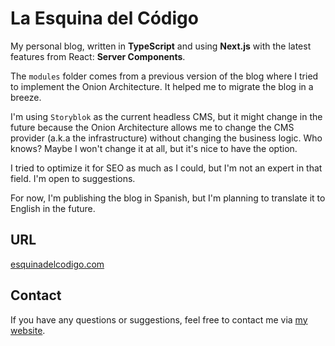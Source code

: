 # La Esquina del Código

My personal blog, written in **TypeScript** and using **Next.js** with the
latest features from React: **Server Components**.

The `modules` folder comes from a previous version of the blog where I tried to
implement the Onion Architecture. It helped me to migrate the blog in a breeze.

I'm using `Storyblok` as the current headless CMS, but it might change in the
future because the Onion Architecture allows me to change the CMS provider
(a.k.a the infrastructure) without changing the business logic. Who knows? Maybe
I won't change it at all, but it's nice to have the option.

I tried to optimize it for SEO as much as I could, but I'm not an expert in that
field. I'm open to suggestions.

For now, I'm publishing the blog in Spanish, but I'm planning to translate it to
English in the future.

## URL

[esquinadelcodigo.com](https://www.esquinadelcodigo.com)

## Contact

If you have any questions or suggestions, feel free to contact me via
[my website](https://www.carlosreyesweb.com).
